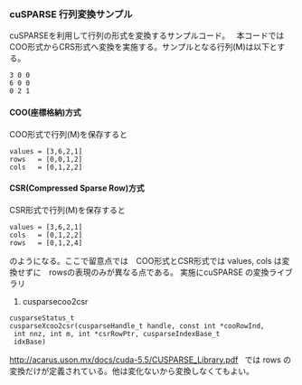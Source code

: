 ### cuSPARSE 行列変換サンプル
cuSPARSEを利用して行列の形式を変換するサンプルコード。  
本コードではCOO形式からCRS形式へ変換を実施する。サンプルとなる行列(M)は以下とする。  
```
3 0 0
6 0 0
0 2 1
```

#### COO(座標格納)方式
COO形式で行列(M)を保存すると
```
values = [3,6,2,1]
rows   = [0,0,1,2]
cols   = [0,1,2,2]
```
#### CSR(Compressed Sparse Row)方式
CSR形式で行列(M)を保存すると
```
values = [3,6,2,1]
cols   = [0,1,2,2]
rows   = [0,1,2,4]
```
のようになる。ここで留意点では　COO形式とCSR形式では values, cols は変換せずに　rowsの表現のみが異なる点である。
実施にcuSPARSE の変換ライブラリ
1. cusparse<t>coo2csr
```
cusparseStatus_t
cusparseXcoo2csr(cusparseHandle_t handle, const int *cooRowInd,
 int nnz, int m, int *csrRowPtr, cusparseIndexBase_t
 idxBase)
```
http://acarus.uson.mx/docs/cuda-5.5/CUSPARSE_Library.pdf  
では rows の変換だけが定義されている。他は変化ないから変換しなくてもよい。
